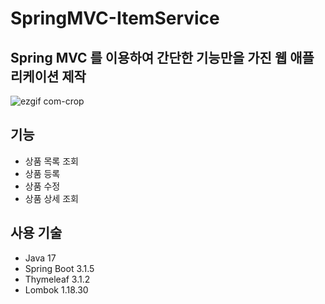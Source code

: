 # SpringMVC-ItemService

## Spring MVC 를 이용하여 간단한 기능만을 가진 웹 애플리케이션 제작
![ezgif com-crop](https://github.com/Ray901104/SpringMVC-ItemService/assets/83386000/63d86713-6093-4c84-a5ba-ba1a031e55dd)  

## 기능
- 상품 목록 조회
- 상품 등록
- 상품 수정
- 상품 상세 조회

## 사용 기술
- Java 17
- Spring Boot 3.1.5
- Thymeleaf 3.1.2
- Lombok 1.18.30
